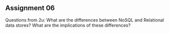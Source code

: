 ## Assignment 06

Questions from 2u:
What are the differences between NoSQL and Relational data stores? What are the implications of these differences?